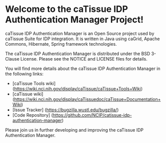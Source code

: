 Welcome to the caTissue IDP Authentication Manager Project!
===========================================================

caTissue IDP Authentication Manager is an Open Source project used by caTissue Suite for IDP integration. It is written in Java using caGrid, Apache Commons, Hibernate, Spring framework technologies.

The caTissue IDP Authentication Manager is distributed under the BSD 3-Clause License.
Please see the NOTICE and LICENSE files for details.

You will find more details about the caTissue IDP Authentication Manager in the following links:
 * [caTissue Tools wiki] (https://wiki.nci.nih.gov/display/caTissue/caTissue+Tools+Wiki)
 * [caTissue wiki] (https://wiki.nci.nih.gov/display/caTissuedoc/caTissue+Documentation+Wiki)
 * [Issue Tracker] (https://bugzilla.wustl.edu/bugzilla/)
 * [Code Repository] (https://github.com/NCIP/catissue-idp-authentication-manager)
 
Please join us in further developing and improving the caTissue IDP Authentication Manager.

 
